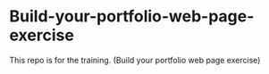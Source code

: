 # Build-your-portfolio-web-page-exercise
This repo is for the training. (Build your portfolio web page exercise)
